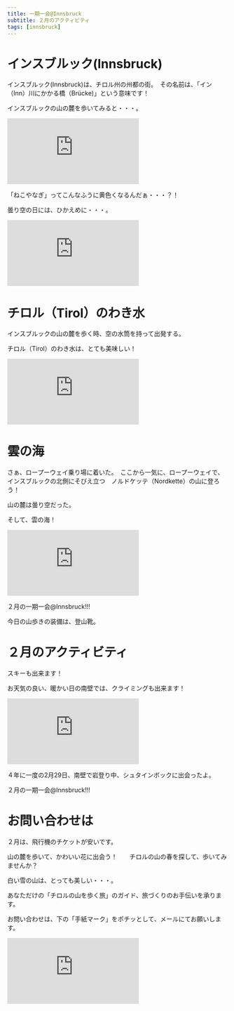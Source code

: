 ```yaml
---
title: 一期一会@Innsbruck
subtitle: ２月のアクティビティ
tags: [innsbruck]
---
```


# インスブルック(Innsbruck)

インスブルック(Innsbruck)は、チロル州の州都の街。　その名前は、「イン（Inn）川にかかる橋（Brücke)」という意味です！　　

インスブルックの山の麓を歩いてみると・・・。

![nekoyamagi](https://piwigo.schickl.de/i.php?/upload/2024/03/01/20240301175824-6f10cf89-me.jpg)

「ねこやなぎ」ってこんなふうに黄色くなるんだぁ・・・？！

曇り空の日には、ひかえめに・・・。

![20240228blumen](https://piwigo.schickl.de/i.php?/upload/2024/03/01/20240301175944-b180fed8-me.jpg)

# チロル（Tirol）のわき水

インスブルックの山の麓を歩く時、空の水筒を持って出発する。

チロル（Tirol）のわき水は、とても美味しい！　

![wasser](https://piwigo.schickl.de/i.php?/upload/2024/03/01/20240301180227-dbdbe731-me.jpg)

# 雲の海

さぁ、ロープーウェイ乗り場に着いた。　ここから一気に、ロープーウェイで、インスブルックの北側にそびえ立つ　ノルドケッテ（Nordkette）の山に登ろう！

山の麓は曇り空だった。

そして、雲の海！　

![wolkenmeer](https://piwigo.schickl.de/i.php?/upload/2024/03/01/20240301180351-b4c7f6f4-me.jpg)

２月の一期一会@Innsbruck!!!

今日の山歩きの装備は、登山靴。

# ２月のアクティビティ

スキーも出来ます！　　

お天気の良い、暖かい日の南壁では、クライミングも出来ます！　　

![20240229steinbock](https://piwigo.schickl.de/i.php?/upload/2024/03/01/20240301175419-5e2f90d5-me.jpg)

４年に一度の2月29日、南壁で岩登り中、シュタインボックに出会ったよ。

２月の一期一会@Innsbruck!!!

# お問い合わせは

２月は、飛行機のチケットが安いです。

山の麓を歩いて、かわいい花に出会う！　　チロルの山の春を探して、歩いてみませんか？

白い雪の山は、とっても美しい・・・。

あなただけの「チロルの山を歩く旅」のガイド、旅づくりのお手伝いを承ります。

お問い合わせは、下の「手紙マーク」をポチッとして、メールにてお願いします。

![20240228schneeschperling](https://piwigo.schickl.de/i.php?/upload/2024/03/01/20240301180532-b6b1b3fc-me.jpg)







